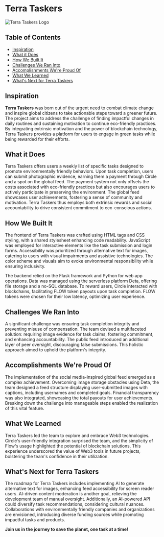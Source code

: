 # Terra Taskers

![Terra Taskers Logo](https://your-image-url.com)

## Table of Contents

- [Inspiration](#inspiration)
- [What it Does](#what-it-does)
- [How We Built It](#how-we-built-it)
- [Challenges We Ran Into](#challenges-we-ran-into)
- [Accomplishments We're Proud Of](#accomplishments-were-proud-of)
- [What We Learned](#what-we-learned)
- [What's Next for Terra Taskers](#whats-next-for-terra-taskers)

## Inspiration

**Terra Taskers** was born out of the urgent need to combat climate change and inspire global citizens to take actionable steps toward a greener future. The project aims to address the challenge of finding impactful changes in daily routines and sustaining motivation to continue eco-friendly practices. By integrating extrinsic motivation and the power of blockchain technology, Terra Taskers provides a platform for users to engage in green tasks while being rewarded for their efforts.

## What it Does

Terra Taskers offers users a weekly list of specific tasks designed to promote environmentally friendly behaviors. Upon task completion, users can submit photographic evidence, earning them a payment through Circle and a spot on the global feed. The payment system not only offsets the costs associated with eco-friendly practices but also encourages users to actively participate in preserving the environment. The global feed showcases user achievements, fostering a sense of community and motivation. Terra Taskers thus employs both extrinsic rewards and social accountability to drive consistent commitment to eco-conscious actions.

## How We Built It

The frontend of Terra Taskers was crafted using HTML tags and CSS styling, with a shared stylesheet enhancing code readability. JavaScript was employed for interactive elements like the task submission and login forms. Accessibility was prioritized through alternative text for images, catering to users with visual impairments and assistive technologies. The color scheme and visuals aim to evoke environmental responsibility while ensuring inclusivity.

The backend relied on the Flask framework and Python for web app operations. Data was managed using the serverless platform Deta, offering file storage and a no-SQL database. To reward users, Circle interacted with blockchains, facilitating FLOW token payouts upon task completion. FLOW tokens were chosen for their low latency, optimizing user experience.

## Challenges We Ran Into

A significant challenge was ensuring task completion integrity and preventing misuse of compensation. The team devised a multifaceted solution: requiring image evidence for task claims, fostering commitment, and enhancing accountability. The public feed introduced an additional layer of peer oversight, discouraging false submissions. This holistic approach aimed to uphold the platform's integrity.

## Accomplishments We're Proud Of

The implementation of the social media-inspired global feed emerged as a complex achievement. Overcoming image storage obstacles using Deta, the team designed a feed structure displaying user-submitted images with captions, including usernames and completed goals. Financial transparency was also integrated, showcasing the total payouts for user achievements. Breaking down the challenge into manageable steps enabled the realization of this vital feature.

## What We Learned

Terra Taskers led the team to explore and embrace Web3 technologies. Circle's user-friendly integration surprised the team, and the simplicity of Flow's usage highlighted the potential of blockchain solutions. This experience underscored the value of Web3 tools in future projects, bolstering the team's confidence in their utilization.

## What's Next for Terra Taskers

The roadmap for Terra Taskers includes implementing AI to generate alternative text for images, enhancing feed accessibility for screen reader users. AI-driven content moderation is another goal, relieving the development team of manual oversight. Additionally, an AI-powered API could diversify task recommendations, considering cultural nuances. Collaborations with environmentally friendly companies and organizations are envisioned, introducing diverse funding sources while promoting impactful tasks and products.

**Join us in the journey to save the planet, one task at a time!**



